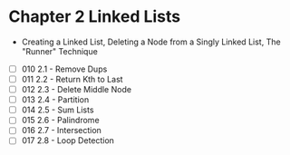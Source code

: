 # Chapter 2 Linked Lists
- Creating a Linked List, Deleting a Node from a Singly Linked List, The "Runner" Technique
- [ ] 010 2.1 - Remove Dups
- [ ] 011 2.2 - Return Kth to Last
- [ ] 012 2.3 - Delete Middle Node
- [ ] 013 2.4 - Partition
- [ ] 014 2.5 - Sum Lists
- [ ] 015 2.6 - Palindrome
- [ ] 016 2.7 - Intersection
- [ ] 017 2.8 - Loop Detection